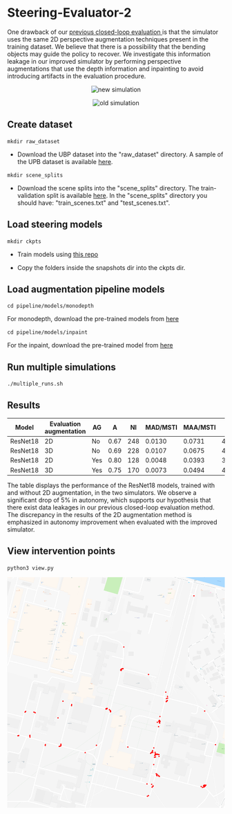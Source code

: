 # Steering-Evaluator-2

One drawback of our <a href='https://github.com/RobertSamoilescu/Steering-Evaluator-1'> previous closed-loop evaluation </a> is that the simulator uses the same 2D perspective augmentation techniques present in the training dataset. We believe that there is a possibility that the bending objects may guide the policy to recover. We investigate this information leakage in our improved simulator by performing perspective augmentations that use the depth information and inpainting to avoid introducing artifacts in the evaluation procedure.

<p align='center'>
  <img src='sample/new_sim.gif' alt='new simulation' />
</p>

<p align='center'>
  <img src='sample/old_sim.gif' alt='old simulation' />
</p>


## Create dataset

```shell
mkdir raw_dataset
```

* Download the UBP dataset into the "raw_dataset" directory. A sample of the UPB dataset is available <a href="https://drive.google.com/drive/folders/1p_2-_Xo-Wd9MCnkYqPfGyKs2BnbeApqn?usp=sharing">here</a>.

```shell
mkdir scene_splits
```

* Download the scene splits into the "scene_splits" directory. The train-validation split is available <a href="https://github.com/RobertSamoilescu/UPB-Dataset-Split">here</a>.
In the "scene_splits" directory you should have: "train_scenes.txt" and "test_scenes.txt".


## Load steering models

```shell
mkdir ckpts
```

* Train models using <a href="https://github.com/RobertSamoilescu/Steering-Network-1">this repo</a>

* Copy the folders inside the snapshots dir into the ckpts dir.


## Load augmentation pipeline models

```shell
cd pipeline/models/monodepth
```
For monodepth, download the pre-trained models from <a href='https://drive.google.com/drive/folders/18kTR4PaRlQIeEFJ2gNkiXYnFcTfyrRNH?usp=sharing'>here</a>

```shell
cd pipeline/models/inpaint
```
For the inpaint, download the pre-trained model from <a href='https://drive.google.com/drive/folders/1oeVxVnR5BIZ1QM-ClY6Xa4CogxTQzmZx?usp=sharing'>here</a>


## Run multiple simulations
```shell
./multiple_runs.sh
```

## Results

|Model      | Evaluation augmentation |  AG   | A    | NI     | MAD/MSTI | MAA/MSTI | VL+P    |
|-----------|-------------------------|-------|------|--------|----------|----------|---------|
|ResNet18   |       2D                | No    | 0.67 |  248   |  0.0130  | 0.0731   | 4548.16 |  
|ResNet18   |       3D                | No    | 0.69 |  228   |  0.0107  | 0.0675   | 4428.16 |
|ResNet18   |       2D                | Yes   | 0.80 |  128   |  0.0048  | 0.0393   | 3828.16 |
|ResNet18   |       3D                | Yes   | 0.75 |  170   |  0.0073  | 0.0494   | 4080.16 |  

The table displays the performance of the ResNet18 models, trained with and without 2D augmentation, in the two simulators. We observe a significant drop of 5% in autonomy, which supports our hypothesis that there exist data leakages in our previous closed-loop evaluation method. The discrepancy in the results of the 2D augmentation method is emphasized in autonomy improvement when evaluated with the improved simulator.

## View intervention points
```shell
python3 view.py
```
<p align='center'>
  <img src='https://github.com/RobertSamoilescu/Steering-Evaluator-1/blob/master/sample/interventions.png' alt='example intervention points' width=512/>
</p>
